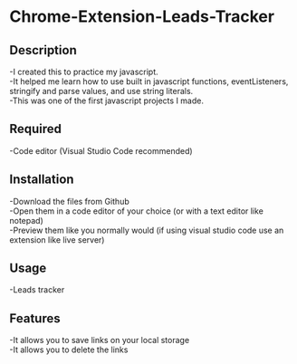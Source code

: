 # Chrome-Extension-Leads-Tracker

## Description
-I created this to practice my javascript.    
-It helped me learn how to use built in javascript functions, eventListeners, stringify and parse values, and use string literals.     
-This was one of the first javascript projects I made.  

## Required
-Code editor (Visual Studio Code recommended)  

## Installation
-Download the files from Github  
-Open them in a code editor of your choice (or with a text editor like notepad)    
-Preview them like you normally would (if using visual studio code use an extension like live server)    

## Usage
-Leads tracker    

## Features
-It allows you to save links on your local storage   
-It allows you to delete the links  
